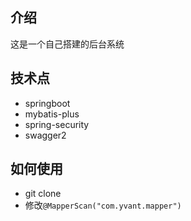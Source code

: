 ## 介绍
这是一个自己搭建的后台系统

## 技术点

- springboot
- mybatis-plus
- spring-security
- swagger2

## 如何使用

- git clone
- 修改``@MapperScan("com.yvant.mapper")``